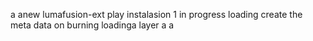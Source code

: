 a anew lumafusion-ext
play
instalasion 1
in progress
loading
create the meta
data on burning
loadinga
layer
a
a

